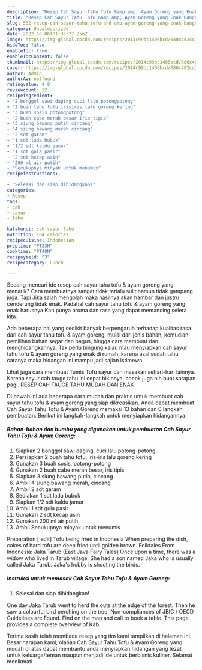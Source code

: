 ```yaml
---
description: "Resep Cah Sayur Tahu Tofu &amp;amp; Ayam Goreng yang Enak Banget"
title: "Resep Cah Sayur Tahu Tofu &amp;amp; Ayam Goreng yang Enak Banget"
slug: 532-resep-cah-sayur-tahu-tofu-and-amp-ayam-goreng-yang-enak-banget
category: Uncategorized
date: 2022-10-06T01:35:27.256Z
image: https://img-global.cpcdn.com/recipes/2014c99bc1406bcd/680x482cq70/cah-sayur-tahu-tofu-ayam-goreng-foto-resep-utama.jpg
hideToc: false
enableToc: true
enableTocContent: false
thumbnail: https://img-global.cpcdn.com/recipes/2014c99bc1406bcd/680x482cq70/cah-sayur-tahu-tofu-ayam-goreng-foto-resep-utama.jpg
cover: https://img-global.cpcdn.com/recipes/2014c99bc1406bcd/680x482cq70/cah-sayur-tahu-tofu-ayam-goreng-foto-resep-utama.jpg
author: Admin
authorAv: notfound
ratingvalue: 4.8
reviewcount: 12
recipeingredient:
- "2 bonggol sawi daging cuci lalu potongpotong"
- "2 buah tahu tofu irisiris lalu goreng kering"
- "3 buah sosis potongpotong"
- "2 buah cabe merah besar iris tipis"
- "3 siung bawang putih cincang"
- "4 siung bawang merah cincang"
- "2 sdt garam"
- "1 sdt lada bubuk"
- "1/2 sdt kaldu jamur"
- "1 sdt gula pasir"
- "2 sdt kecap asin"
- "200 ml air putih"
- "Secukupnya minyak untuk menumis"
recipeinstructions:

- "Selesai dan siap dihidangkan!"
categories:
- Resep
tags:
- cah
- sayur
- tahu

katakunci: cah sayur tahu 
nutrition: 104 calories
recipecuisine: Indonesian
preptime: "PT33M"
cooktime: "PT48M"
recipeyield: "3"
recipecategory: Lunch

---
```



Sedang mencari ide resep cah sayur tahu tofu &amp; ayam goreng yang menarik? Cara membuatnya sangat tidak terlalu sulit namun tidak gampang juga. Tapi Jika salah mengolah maka hasilnya akan hambar dan justru cenderung tidak enak. Padahal cah sayur tahu tofu &amp; ayam goreng yang enak harusnya Kan punya aroma dan rasa yang dapat memancing selera kita.


Ada beberapa hal yang sedikit banyak berpengaruh terhadap kualitas rasa dari cah sayur tahu tofu &amp; ayam goreng, mulai dari jenis bahan, kemudian pemilihan bahan segar dan bagus, hingga cara membuat dan menghidangkannya. Tak perlu bingung kalau mau menyiapkan cah sayur tahu tofu &amp; ayam goreng yang enak di rumah, karena asal sudah tahu caranya maka hidangan ini mampu jadi sajian istimewa.

Lihat juga cara membuat Tumis Tofu sayur dan masakan sehari-hari lainnya. Karena sayur cah tauge tahu ini cepat bikinnya, cocok juga nih buat sarapan pagi. RESEP CAH TAUGE TAHU MUDAH DAN ENAK


Di bawah ini ada beberapa cara mudah dan praktis untuk membuat cah sayur tahu tofu &amp; ayam goreng yang siap dikreasikan. Anda dapat membuat Cah Sayur Tahu Tofu &amp; Ayam Goreng memakai 13 bahan dan 0 langkah pembuatan. Berikut ini langkah-langkah untuk menyiapkan hidangannya.

<!--inarticleads1-->

##### Bahan-bahan dan bumbu yang digunakan untuk pembuatan Cah Sayur Tahu Tofu &amp; Ayam Goreng:

1. Siapkan 2 bonggol sawi daging, cuci lalu potong-potong
1. Persiapkan 2 buah tahu tofu, iris-iris lalu goreng kering
1. Gunakan 3 buah sosis, potong-potong
1. Gunakan 2 buah cabe merah besar, iris tipis
1. Siapkan 3 siung bawang putih, cincang
1. Ambil 4 siung bawang merah, cincang
1. Ambil 2 sdt garam
1. Sediakan 1 sdt lada bubuk
1. Siapkan 1/2 sdt kaldu jamur
1. Ambil 1 sdt gula pasir
1. Gunakan 2 sdt kecap asin
1. Gunakan 200 ml air putih
1. Ambil Secukupnya minyak untuk menumis


Preparation [ edit] Tofu being fried in Indonesia When preparing the dish, cakes of hard tofu are deep fried until golden brown. Folktales From Indonesia: Jaka Tarub (East Java Fairy Tales) Once upon a time, there was a widow who lived in Tarub village. She had a son named Jaka who is usually called Jaka Tarub. Jaka&#39;s hobby is shooting the birds. 

<!--inarticleads2-->

##### Instruksi untuk memasak Cah Sayur Tahu Tofu &amp; Ayam Goreng:


1. Selesai dan siap dihidangkan!

One day Jaka Tarub went to herd the outs at the edge of the forest. Then he saw a colourful bird perching on the tree. Non-compliances of JBIC / OECD Guidelines are Found. Find on the map and call to book a table. This page provides a complete overview of Kab. 

Terima kasih telah membaca resep yang tim kami tampilkan di halaman ini. Besar harapan kami, olahan Cah Sayur Tahu Tofu &amp; Ayam Goreng yang mudah di atas dapat membantu anda menyiapkan hidangan yang lezat untuk keluarga/teman maupun menjadi ide untuk berbisnis kuliner. Selamat menikmati
